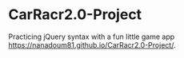 # CarRacr2.0-Project
Practicing jQuery syntax with a fun little game app
https://nanadoum81.github.io/CarRacr2.0-Project/.
